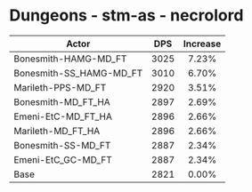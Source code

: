 # Dungeons - stm-as - necrolord
| Actor | DPS | Increase |
|---|:---:|:---:|
|Bonesmith-HAMG-MD_FT|3025|7.23%|
|Bonesmith-SS_HAMG-MD_FT|3010|6.70%|
|Marileth-PPS-MD_FT|2920|3.51%|
|Bonesmith-MD_FT_HA|2897|2.69%|
|Emeni-EtC-MD_FT_HA|2896|2.66%|
|Marileth-MD_FT_HA|2896|2.66%|
|Bonesmith-SS-MD_FT|2887|2.34%|
|Emeni-EtC_GC-MD_FT|2887|2.34%|
|Base|2821|0.00%|
